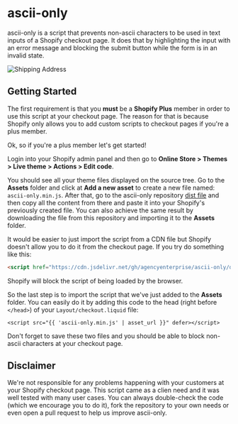 # ascii-only

ascii-only is a script that prevents non-ascii characters to be used in text inputs of a Shopify checkout page. It does that by
highlighting the input with an error message and blocking the submit button while the form is in an invalid state.

![Shipping Address](https://i.imgur.com/y1lXT2x.png)

## Getting Started

The first requirement is that you **must** be a **Shopify Plus** member in order to use this script at your checkout page. The
reason for that is because Shopify only allows you to add custom scripts to checkout pages if you're a plus member.

Ok, so if you're a plus member let's get started!

Login into your Shopify admin panel and then go to **Online Store > Themes > Live theme > Actions > Edit code**.

You should see all your theme files displayed on the source tree. Go to the **Assets** folder and click at **Add a new asset** to 
create a new file named: `ascii-only.min.js`. After that, go to the ascii-only repository [dist file](https://github.com/agencyenterprise/ascii-only/tree/master/dist/ascii-only.min.js)
and then copy all the content from there and paste it into your Shopify's previously created file. You can also achieve the
same result by downloading the file from this repository and importing it to the **Assets** folder.

It would be easier to just import the script from a CDN file but Shopify doesn't allow you to do it from the checkout page.
If you try do something like this:

```html
<script href="https://cdn.jsdelivr.net/gh/agencyenterprise/ascii-only/dist/ascii-only.min.js"></script>
```

Shopify will block the script of being loaded by the browser.

So the last step is to import the script that we've just added to the **Assets** folder. You can easily do it by adding this code
to the head (right before `</head>`) of your `Layout/checkout.liquid` file:

```liquid
<script src="{{ 'ascii-only.min.js' | asset_url }}" defer></script>
```

Don't forget to save these two files and you should be able to block non-ascii characters at your checkout page.

## Disclaimer

We're not responsible for any problems happening with your customers at your Shopify checkout page. This script came as a clien need and it was well tested with many user cases. You can always double-check the code (which we encourage you to do it), fork the repository to your own needs or even open a pull request to help us improve ascii-only.



